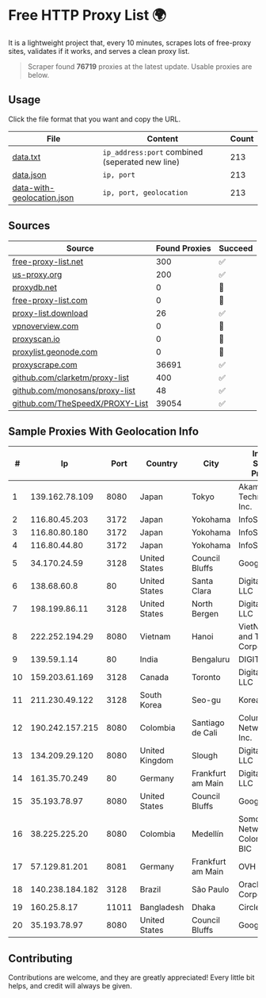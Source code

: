 
# Free HTTP Proxy List 🌍

It is a lightweight project that, every 10 minutes, scrapes lots of free-proxy sites, validates if it works, and serves a clean proxy list.


> Scraper found **76719** proxies at the latest update. Usable proxies are below.

## Usage

Click the file format that you want and copy the URL.


|File|Content|Count|
|----|-------|-----|
|[data.txt](https://raw.githubusercontent.com/themiralay/Proxy-List-World/master/data.txt)|`ip_address:port` combined (seperated new line)|213|
|[data.json](https://raw.githubusercontent.com/themiralay/Proxy-List-World/master/data.json)|`ip, port`|213|
|[data-with-geolocation.json](https://raw.githubusercontent.com/themiralay/Proxy-List-World/master/data-with-geolocation.json)|`ip, port, geolocation`|213|

## Sources

|Source|Found Proxies|Succeed|
|------|-------------|-------|
|[free-proxy-list.net](https://free-proxy-list.net)|300|✅|
|[us-proxy.org](https://www.us-proxy.org)|200|✅|
|[proxydb.net](http://proxydb.net)|0|🚫|
|[free-proxy-list.com](https://free-proxy-list.com/?page=&port=&type%5B%5D=http&type%5B%5D=https&up_time=0&search=Search)|0|🚫|
|[proxy-list.download](https://www.proxy-list.download/HTTP)|26|✅|
|[vpnoverview.com](https://vpnoverview.com/privacy/anonymous-browsing/free-proxy-servers)|0|🚫|
|[proxyscan.io](https://www.proxyscan.io)|0|🚫|
|[proxylist.geonode.com](https://proxylist.geonode.com/api/proxy-list?limit=300&page=1&sort_by=lastChecked&sort_type=desc&protocols=http,https)|0|🚫|
|[proxyscrape.com](https://api.proxyscrape.com/v2/?request=displayproxies&protocol=http&timeout=10000&country=all&ssl=all&anonymity=all)|36691|✅|
|[github.com/clarketm/proxy-list](https://raw.githubusercontent.com/clarketm/proxy-list/master/proxy-list-raw.txt)|400|✅|
|[github.com/monosans/proxy-list](https://raw.githubusercontent.com/monosans/proxy-list/main/proxies/http.txt)|48|✅|
|[github.com/TheSpeedX/PROXY-List](https://raw.githubusercontent.com/TheSpeedX/PROXY-List/master/http.txt)|39054|✅|


## Sample Proxies With Geolocation Info

|#|Ip|Port|Country|City|Internet Service Provider|
|-|--|----|-------|----|-------------------------|
|1|139.162.78.109|8080|Japan|Tokyo|Akamai Technologies, Inc.|
|2|116.80.45.203|3172|Japan|Yokohama|InfoSphere|
|3|116.80.80.180|3172|Japan|Yokohama|InfoSphere|
|4|116.80.44.80|3172|Japan|Yokohama|InfoSphere|
|5|34.170.24.59|3128|United States|Council Bluffs|Google LLC|
|6|138.68.60.8|80|United States|Santa Clara|DigitalOcean, LLC|
|7|198.199.86.11|3128|United States|North Bergen|DigitalOcean, LLC|
|8|222.252.194.29|8080|Vietnam|Hanoi|VietNam Post and Telecom Corporation|
|9|139.59.1.14|80|India|Bengaluru|DIGITALOCEAN|
|10|159.203.61.169|3128|Canada|Toronto|DigitalOcean, LLC|
|11|211.230.49.122|3128|South Korea|Seo-gu|Korea Telecom|
|12|190.242.157.215|8080|Colombia|Santiago de Cali|Columbus Networks USA, Inc.|
|13|134.209.29.120|8080|United Kingdom|Slough|DigitalOcean, LLC|
|14|161.35.70.249|80|Germany|Frankfurt am Main|DigitalOcean, LLC|
|15|35.193.78.97|8080|United States|Council Bluffs|Google LLC|
|16|38.225.225.20|8080|Colombia|Medellín|Somos Networks Colombia S.a.s. BIC|
|17|57.129.81.201|8081|Germany|Frankfurt am Main|OVH SAS|
|18|140.238.184.182|3128|Brazil|São Paulo|Oracle Corporation|
|19|160.25.8.17|11011|Bangladesh|Dhaka|Circle Network|
|20|35.193.78.97|8080|United States|Council Bluffs|Google LLC|



## Contributing

Contributions are welcome, and they are greatly appreciated! Every
little bit helps, and credit will always be given.

